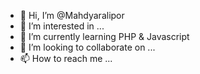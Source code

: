 - 👋 Hi, I’m @Mahdyaralipor
- 👀 I’m interested in ...
- 🌱 I’m currently learning PHP & Javascript
- 💞️ I’m looking to collaborate on ...
- 📫 How to reach me ...

<!---
Mahdyaralipor/Mahdyaralipor is a ✨ special ✨ repository because its `README.md` (this file) appears on your GitHub profile.
You can click the Preview link to take a look at your changes.
--->
